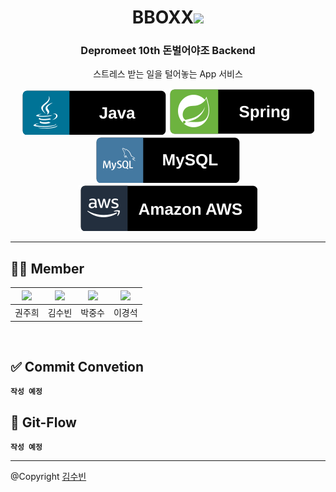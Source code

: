 <div align="center">
  <h1>BBOXX<img src="https://media3.giphy.com/media/XbfipBbnTub36jZ1aI/giphy.gif?cid=ecf05e47ffy4idqjdhlnw2zb02tvrhxoqhmxc6g1ze0nl4at&rid=giphy.gif&ct=s" height="30"></h1>
  <h3>Depromeet 10th 돈벌어야조 Backend</h3>
  <p>스트레스 받는 일을 털어놓는 App 서비스</p>

  <img src="https://github.com/Kim-SuBin/Kim-SuBin/blob/master/svg/dev/languages/java.svg" alt="java" />
  <img src="https://github.com/Kim-SuBin/Kim-SuBin/blob/master/svg/dev/framework/spring.svg" alt="spring" />
  <img src="https://github.com/Kim-SuBin/Kim-SuBin/blob/master/svg/dev/system/mysql.svg" alt="mysql">
  <img src="https://github.com/Kim-SuBin/Kim-SuBin/blob/master/svg/dev/service/amazonaws.svg" alt="amazon AWS" />

</div>

---

## 👨‍💻 Member

|[<img src="https://avatars.githubusercontent.com/u/35221733?v=4" width="80">](https://github.com/victoriagjh)|[<img src="https://avatars.githubusercontent.com/u/46712693?v=4" width="80">](https://github.com/Kim-SuBin)|[<img src="https://avatars.githubusercontent.com/u/15869525?v=4" width="80">](https://github.com/joongsoo)|[<img src="https://avatars.githubusercontent.com/u/31605727?v=4" width="80">](https://github.com/Lee-KyungSeok)|
|:---:|:---:|:---:|:---:|
|권주희|김수빈|박중수|이경석|

<br />

## ✅ Commit Convetion
**`작성 예정`**

## 🔀 Git-Flow
**`작성 예정`**

---

@Copyright [김수빈](https://github.com/Kim-SuBin)
